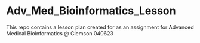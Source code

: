 # Adv_Med_Bioinformatics_Lesson
This repo contains a lesson plan created for as an assignment for Advanced Medical Bioinformatics @ Clemson 040623
